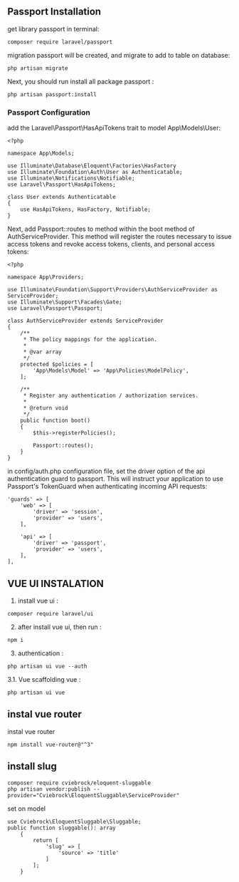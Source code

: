 

## Passport Installation

get library passport in terminal:
```
composer require laravel/passport
```
migration passport will be created, and migrate to add to table on database:
```
php artisan migrate
```
Next, you should run install all package passport :
```
php artisan passport:install
```
### Passport Configuration
add the Laravel\Passport\HasApiTokens trait to model App\Models\User:
```
<?php

namespace App\Models;

use Illuminate\Database\Eloquent\Factories\HasFactory
use Illuminate\Foundation\Auth\User as Authenticatable;
use Illuminate\Notifications\Notifiable;
use Laravel\Passport\HasApiTokens;

class User extends Authenticatable
{
    use HasApiTokens, HasFactory, Notifiable;
}
```
Next, add Passport::routes to method within the boot method of AuthServiceProvider. This method will register the routes necessary to issue access tokens and revoke access tokens, clients, and personal access tokens:
```
<?php

namespace App\Providers;

use Illuminate\Foundation\Support\Providers\AuthServiceProvider as ServiceProvider;
use Illuminate\Support\Facades\Gate;
use Laravel\Passport\Passport;

class AuthServiceProvider extends ServiceProvider
{
    /**
     * The policy mappings for the application.
     *
     * @var array
     */
    protected $policies = [
        'App\Models\Model' => 'App\Policies\ModelPolicy',
    ];

    /**
     * Register any authentication / authorization services.
     *
     * @return void
     */
    public function boot()
    {
        $this->registerPolicies();

        Passport::routes();
    }
}
```

in config/auth.php configuration file, set the driver option of the api authentication guard to passport. This will instruct your application to use Passport's TokenGuard when authenticating incoming API requests:

```
'guards' => [
    'web' => [
        'driver' => 'session',
        'provider' => 'users',
    ],

    'api' => [
        'driver' => 'passport',
        'provider' => 'users',
    ],
],
```


## VUE UI INSTALATION

1. install vue ui :
```
composer require laravel/ui
```
2. after install vue ui, then  run : 
```
npm i
```
3. authentication :
```
php artisan ui vue --auth
```
3.1. Vue scaffolding vue : 
```
php artisan ui vue
```
## instal vue router
instal vue router 
```
npm install vue-router@"^3"
```

## install slug 

```
composer require cviebrock/eloquent-sluggable
php artisan vendor:publish --provider="Cviebrock\EloquentSluggable\ServiceProvider"
```
set on model 
```
use Cviebrock\EloquentSluggable\Sluggable;
public function sluggable(): array
    {
        return [
            'slug' => [
                'source' => 'title'
            ]
        ];
    }
```